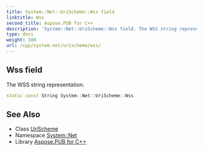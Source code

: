 ```yaml
---
title: System::Net::UriScheme::Wss field
linktitle: Wss
second_title: Aspose.PUB for C++
description: 'System::Net::UriScheme::Wss field. The WSS string representation in C++.'
type: docs
weight: 500
url: /cpp/system.net/urischeme/wss/
---
```

## Wss field


The WSS string representation.

```cpp
static const String System::Net::UriScheme::Wss
```

## See Also

* Class [UriScheme](../)
* Namespace [System::Net](../../)
* Library [Aspose.PUB for C++](../../../)
